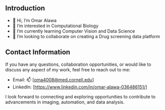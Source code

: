 ## Introduction
- 👋 Hi, I’m Omar Alawa
- 👀 I’m interested in Computational Biology
- 🌱 I’m currently learning Computer Vision and Data Science
- 💞️ I’m looking to collaborate on creating a Drug screening data platform

## Contact Information

If you have any questions, collaboration opportunities, or would like to discuss any aspect of my work, feel free to reach out to me:

- Email: 📫 [oma4008@med.cornell.edu]
- LinkedIn: [https://www.linkedin.com/in/omar-alawa-036486151/]

I look forward to connecting and exploring opportunities to contribute to advancements in imaging, automation, and data analysis.




<!---
oalawa/oalawa is a ✨ special ✨ repository because its `README.md` (this file) appears on your GitHub profile.
You can click the Preview link to take a look at your changes.
--->
